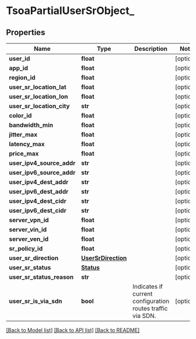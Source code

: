 # TsoaPartialUserSrObject_

## Properties
Name | Type | Description | Notes
------------ | ------------- | ------------- | -------------
**user_id** | **float** |  | [optional] 
**app_id** | **float** |  | [optional] 
**region_id** | **float** |  | [optional] 
**user_sr_location_lat** | **float** |  | [optional] 
**user_sr_location_lon** | **float** |  | [optional] 
**user_sr_location_city** | **str** |  | [optional] 
**color_id** | **float** |  | [optional] 
**bandwidth_min** | **float** |  | [optional] 
**jitter_max** | **float** |  | [optional] 
**latency_max** | **float** |  | [optional] 
**price_max** | **float** |  | [optional] 
**user_ipv4_source_addr** | **str** |  | [optional] 
**user_ipv6_source_addr** | **str** |  | [optional] 
**user_ipv4_dest_addr** | **str** |  | [optional] 
**user_ipv6_dest_addr** | **str** |  | [optional] 
**user_ipv4_dest_cidr** | **str** |  | [optional] 
**user_ipv6_dest_cidr** | **str** |  | [optional] 
**server_vpn_id** | **float** |  | [optional] 
**server_vin_id** | **float** |  | [optional] 
**server_ven_id** | **float** |  | [optional] 
**sr_policy_id** | **float** |  | [optional] 
**user_sr_direction** | [**UserSrDirection**](UserSrDirection.md) |  | [optional] 
**user_sr_status** | [**Status**](Status.md) |  | [optional] 
**user_sr_status_reason** | **str** |  | [optional] 
**user_sr_is_via_sdn** | **bool** | Indicates if current configuration routes traffic via SDN. | [optional] 

[[Back to Model list]](../README.md#documentation-for-models) [[Back to API list]](../README.md#documentation-for-api-endpoints) [[Back to README]](../README.md)

